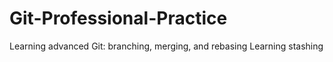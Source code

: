 # Git-Professional-Practice

Learning advanced Git: branching, merging, and rebasing
Learning stashing